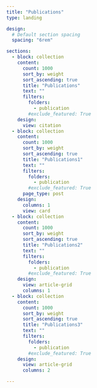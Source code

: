 ```yaml
---
title: "Publications"
type: landing

design:
  # Default section spacing
  spacing: "6rem"

sections:
  - block: collection
    content:
      count: 1000
      sort_by: weight
      sort_ascending: true
      title: "Publications"
      text: ""
      filters:
        folders:
          - publication
        #exclude_featured: True
    design:
      view: citation
  - block: collection
    content:
      count: 1000
      sort_by: weight
      sort_ascending: true
      title: "Publications1"
      text: ""
      filters:
        folders:
          - publication
        #exclude_featured: True
      page_type: post
    design:
      columns: 1
      view: card
  - block: collection
    content:
      count: 1000
      sort_by: weight
      sort_ascending: true
      title: "Publications2"
      text: ""
      filters:
        folders:
          - publication
        #exclude_featured: True
    design:
      view: article-grid
      columns: 1
  - block: collection
    content:
      count: 1000
      sort_by: weight
      sort_ascending: true
      title: "Publications3"
      text: ""
      filters:
        folders:
          - publication
        #exclude_featured: True
    design:
      view: article-grid
      columns: 2

---
```

